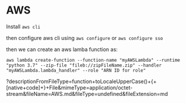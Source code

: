 # AWS

Install `aws cli`

then configure aws cli using `aws configure` or `aws configure sso`

then we can create an aws lamba function as:

`aws lambda create-function --function-name "myAWSLambda" --runtime "python 3.7" --zip-file "fileb://zipFileName.zip" --handler "myAWSLambda.lambda_handler" --role "ARN ID for role"`

?descriptionFromFileType=function+toLocaleUpperCase()+{+[native+code]+}+File&mimeType=application/octet-stream&fileName=AWS.md&fileType=undefined&fileExtension=md
